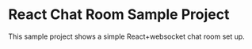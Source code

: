 # React Chat Room Sample Project

This sample project shows a simple React+websocket chat room set up.
